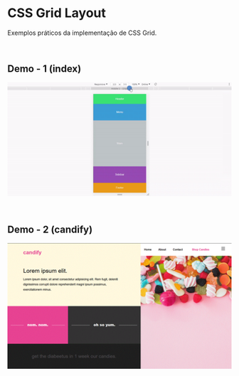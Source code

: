 # CSS Grid Layout
Exemplos práticos da implementação de CSS Grid.  

&nbsp;
## Demo - 1 (index)
![](images/demo.gif)  

&nbsp;
## Demo - 2 (candify)
![](images/demo-2.gif)
